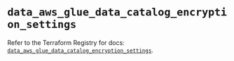 # `data_aws_glue_data_catalog_encryption_settings`

Refer to the Terraform Registry for docs: [`data_aws_glue_data_catalog_encryption_settings`](https://registry.terraform.io/providers/hashicorp/aws/6.3.0/docs/data-sources/glue_data_catalog_encryption_settings).

